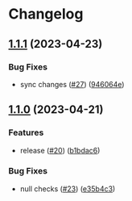 # Changelog

## [1.1.1](https://github.com/martin-obert/unity-plugins-audio/compare/v1.1.0...v1.1.1) (2023-04-23)


### Bug Fixes

* sync changes ([#27](https://github.com/martin-obert/unity-plugins-audio/issues/27)) ([946064e](https://github.com/martin-obert/unity-plugins-audio/commit/946064ea990f5253278145ad4f25cfd9ebf13860))

## [1.1.0](https://github.com/martin-obert/unity-plugins-audio/compare/v1.0.0...v1.1.0) (2023-04-21)


### Features

* release ([#20](https://github.com/martin-obert/unity-plugins-audio/issues/20)) ([b1bdac6](https://github.com/martin-obert/unity-plugins-audio/commit/b1bdac64e949c0afa5d72fedd8a52b204f2c230f))


### Bug Fixes

* null checks ([#23](https://github.com/martin-obert/unity-plugins-audio/issues/23)) ([e35b4c3](https://github.com/martin-obert/unity-plugins-audio/commit/e35b4c3e1d76c95c634b4a23a8096e599eea405a))
